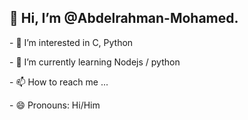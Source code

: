   <h2>👋 Hi, I’m @Abdelrahman-Mohamed.</h2>
  <p>    - 👀 I’m interested in C, Python</p>
  <p>    - 🌱 I’m currently learning Nodejs / python</p>
  <p>    - 📫 How to reach me ...</p>
  <p>    - 😄 Pronouns: Hi/Him</p>

